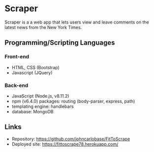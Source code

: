 # Scraper

Scraper is a a web app that lets users view and leave comments on the latest news from the New York Times.




## Programming/Scripting Languages
### Front-end
- HTML, CSS (Bootstrap)
- Javascript (JQuery)

### Back-end
- JavaScript (Node.js, v8.11.2)
- npm (v6.4.0) packages: routing (body-parser, express, path)
- templating engine: handlebars
- database: MongoDB



## Links

- Repository: https://github.com/johncarlobase/FitToScrape
- Deployed site: https://fittoscrape78.herokuapp.com/

